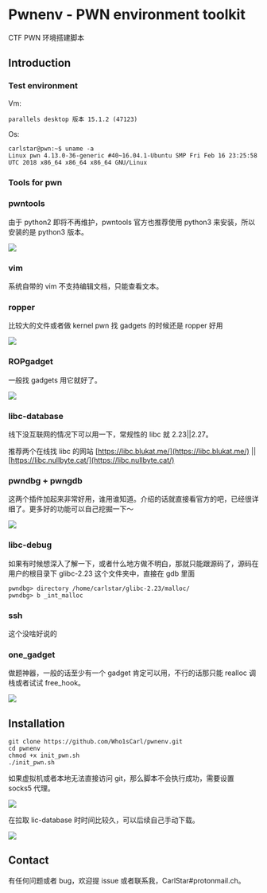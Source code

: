 # Pwnenv - PWN environment toolkit

CTF PWN 环境搭建脚本

## Introduction

### Test environment 

Vm: 

```parallels desktop 版本 15.1.2 (47123)```

Os:

```shell
carlstar@pwn:~$ uname -a
Linux pwn 4.13.0-36-generic #40~16.04.1-Ubuntu SMP Fri Feb 16 23:25:58 UTC 2018 x86_64 x86_64 x86_64 GNU/Linux
```

### Tools for pwn

### pwntools

由于 python2 即将不再维护，pwntools 官方也推荐使用 python3 来安装，所以安装的是 python3 版本。

![](https://carlstar.club/images/github/img2.png)

### vim

系统自带的 vim 不支持编辑文档，只能查看文本。

### ropper

比较大的文件或者做 kernel pwn 找 gadgets 的时候还是 ropper 好用

![](https://carlstar.club/images/github/img3.png)



### ROPgadget

一般找 gadgets 用它就好了。

![](https://carlstar.club/images/github/img4.png)



### libc-database

线下没互联网的情况下可以用一下，常规性的 libc 就 2.23||2.27。

推荐两个在线找 libc 的网站 [https://libc.blukat.me/](https://libc.blukat.me/)    ||    [https://libc.nullbyte.cat/](https://libc.nullbyte.cat/)



### pwndbg + pwngdb

这两个插件加起来非常好用，谁用谁知道。介绍的话就直接看官方的吧，已经很详细了。更多好的功能可以自己挖掘一下～



![](https://carlstar.club/images/github/img5.png)



### libc-debug

如果有时候想深入了解一下，或者什么地方做不明白，那就只能跟源码了，源码在用户的根目录下 glibc-2.23 这个文件夹中，直接在 gdb 里面

```shell
pwndbg> directory /home/carlstar/glibc-2.23/malloc/
pwndbg> b _int_malloc
```

### ssh

这个没啥好说的

### one_gadget

做题神器，一般的话至少有一个 gadget 肯定可以用，不行的话那只能 realloc 调栈或者试试 free_hook。

![](https://carlstar.club/images/github/img6.png)

## Installation

```shell
git clone https://github.com/Who1sCarl/pwnenv.git
cd pwnenv
chmod +x init_pwn.sh
./init_pwn.sh
```

如果虚拟机或者本地无法直接访问 git，那么脚本不会执行成功，需要设置 socks5 代理。

![](https://carlstar.club/images/github/img0.png)

在拉取 lic-database 时时间比较久，可以后续自己手动下载。

![](https://carlstar.club/images/github/img1.png)



## Contact

有任何问题或者 bug，欢迎提 issue 或者联系我，CarlStar#protonmail.ch。